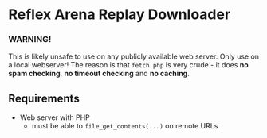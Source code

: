 # Reflex Arena Replay Downloader

### WARNING!
This is likely unsafe to use on any publicly available web server. Only use on a local webserver! The reason is that `fetch.php` is very crude - it does **no spam checking**, **no timeout checking** and **no caching**.

## Requirements
- Web server with PHP
  - must be able to `file_get_contents(...)` on remote URLs